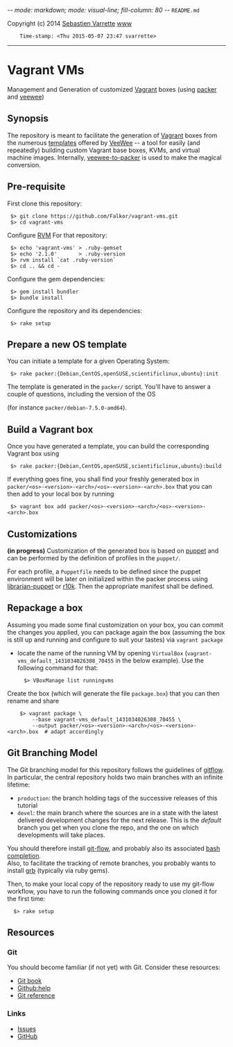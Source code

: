 -*- mode: markdown; mode: visual-line; fill-column: 80 -*-
`README.md`

Copyright (c) 2014 [Sebastien Varrette](mailto:<Sebastien.Varrette@uni.lu>) [www](http://varrette.gforge.uni.lu)

        Time-stamp: <Thu 2015-05-07 23:47 svarrette>

-------------------

# Vagrant VMs

Management and Generation of customized [Vagrant](http://www.vagrantup.com/) boxes (using [packer](http://www.packer.io/) and [veewee](https://github.com/jedi4ever/veewee))


## Synopsis

The repository is meant to facilitate the generation of [Vagrant](http://www.vagrantup.com/) boxes from the numerous [templates](https://github.com/jedi4ever/veewee/tree/master/templates) offered by [VeeWee](https://github.com/jedi4ever/veewee) -- a tool for easily (and repeatedly) building custom Vagrant base boxes, KVMs, and virtual machine images.
Internally, [veewee-to-packer](https://github.com/mitchellh/veewee-to-packer) is used to make the magical conversion.

## Pre-requisite

First clone this repository: 

     $> git clone https://github.com/Falkor/vagrant-vms.git
     $> cd vagrant-vms

Configure [RVM](https://rvm.io/) For that repository:

     $> echo 'vagrant-vms' > .ruby-gemset
     $> echo '2.1.0'       > .ruby-version
     $> rvm install `cat .ruby-version`
     $> cd .. && cd -

Configure the gem dependencies:

	 $> gem install bundler
	 $> bundle install

Configure the repository and its dependencies:
        
     $> rake setup

## Prepare a new OS template

You can initiate a template for a given Operating System:

     $> rake packer:{Debian,CentOS,openSUSE,scientificlinux,ubuntu}:init
     
The template is generated in the `packer/` script. You'll have to answer a couple of questions, including the version of the OS 

 (for instance `packer/debian-7.5.0-amd64`).
     
## Build a Vagrant box

Once you have generated a template, you can build the corresponding Vagrant box
using 

     $> rake packer:{Debian,CentOS,openSUSE,scientificlinux,ubuntu}:build

If everything goes fine, you shall find your freshly generated box in
`packer/<os>-<version>-<arch>/<os>-<version>-<arch>.box` that you can then add
to your local box by running 

     $> vagrant box add packer/<os>-<version>-<arch>/<os>-<version>-<arch>.box

## Customizations

__(in progress)__ Customization of the generated box is based on
[puppet](http://puppetlabs.com/) and can be performed by the definition of
profiles in the `puppet/`. 

For each profile, a `Puppetfile` needs to be defined since the puppet
environment will be later on initialized within the packer process using
[librarian-puppet](http://librarian-puppet.com/) or
[r10k](https://github.com/adrienthebo/r10k). 
Then the appropriate manifest shall be defined.

## Repackage a box

Assuming you made some final customization on your box, you can commit the changes you applied, you can package again the box (assuming the box is still up and running and configure to suit your tastes) via `vagrant package`

* locate the name of the running VM by opening `VirtualBox` (`vagrant-vms_default_1431034026308_70455` in the below example). Use the following command for that:

	    $> VBoxManage list runningvms

Create the box (which will generate the file `package.box`) that you can then rename and share

        $> vagrant package \
	        --base vagrant-vms_default_1431034026308_70455 \
		    --output packer/<os>-<version>-<arch>/<os>-<version>-<arch>.box  # adapt accordingly
 

## Git Branching Model

The Git branching model for this repository follows the guidelines of
[gitflow](http://nvie.com/posts/a-successful-git-branching-model/).  
In particular, the central repository holds two main branches with an infinite
lifetime:  

* `production`: the branch holding tags of the successive releases of this tutorial
* `devel`: the main branch where the sources are in a state with the latest delivered development changes for the next release. This is the *default* branch you get when you clone the repo, and the one on which developments will take places. 

You should therefore install [git-flow](https://github.com/nvie/gitflow), and
probably also its associated
[bash completion](https://github.com/bobthecow/git-flow-completion).  
Also, to facilitate the tracking of remote branches, you probably wants to
install [grb](https://github.com/webmat/git_remote_branch) (typically via ruby
gems).  

Then, to make your local copy of the repository ready to use my git-flow
workflow, you have to run the following commands once you cloned it for the
first time: 

      $> rake setup 

## Resources

### Git 

You should become familiar (if not yet) with Git. Consider these resources: 

* [Git book](http://book.git-scm.com/index.html)
* [Github:help](http://help.github.com/mac-set-up-git/)
* [Git reference](http://gitref.org/)

### Links

* [Issues](https://github.com/Falkor/vagrant-vms/issues)
* [GitHub](https://github.com/Falkor/vagrant-vms)
